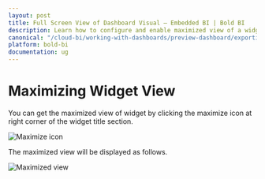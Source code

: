 ```yaml
---
layout: post
title: Full Screen View of Dashboard Visual – Embedded BI | Bold BI
description: Learn how to configure and enable maximized view of a widget while previewing a dashboard in Bold BI Embedded.
canonical: "/cloud-bi/working-with-dashboards/preview-dashboard/exporting-reports-from-widgets/maximizing-widget-view/"
platform: bold-bi
documentation: ug
---
```

# Maximizing Widget View
   
   You can get the maximized view of widget by clicking the maximize icon at right corner of the widget title section.
       
   ![Maximize icon](/bold-bi-docs/static/assets/embedded/working-with-dashboards/preview-dashboards/widget-settings/images/maximizeicon.png)
       
   The maximized view will be displayed as follows.
       
   ![Maximized view](/bold-bi-docs/static/assets/embedded/working-with-dashboards/preview-dashboards/widget-settings/images/maximizedview.png)
